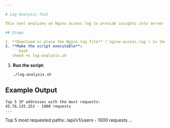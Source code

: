 ```yaml
---

# Log Analysis Tool

This tool analyzes an Nginx access log to provide insights into server requests. It identifies the top IP addresses, requested paths, response status codes, and user agents, making it easier to understand traffic patterns and monitor system usage.

## Usage

1. **Download or place the Nginx log file** (`nginx-access.log`) in the same directory as the script.
2. **Make the script executable**:
   ```bash
   chmod +x log-analysis.sh
   ```
3. **Run the script**:
   ```bash
   ./log-analysis.sh
   ```

## Example Output

```
Top 5 IP addresses with the most requests:
45.76.135.253 - 1000 requests
...
```


Top 5 most requested paths:
/api/v1/users - 1000 requests
...

```

```
